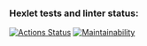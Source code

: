 ### Hexlet tests and linter status:
[![Actions Status](https://github.com/VitalMangal/frontend-project-11/actions/workflows/hexlet-check.yml/badge.svg)](https://github.com/VitalMangal/frontend-project-11/actions)
[![Maintainability](https://api.codeclimate.com/v1/badges/407ac07fa9966c13090c/maintainability)](https://codeclimate.com/github/VitalMangal/frontend-project-11/maintainability)
